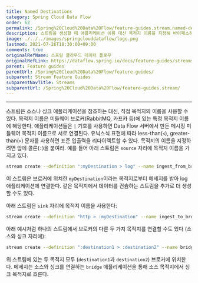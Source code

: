 ```yaml
---
title: Named Destinations
category: Spring Cloud Data Flow
order: 62
permalink: /Spring%20Cloud%20Data%20Flow/feature-guides.stream.named-destinations/
description: 스트림을 생성할 때 애플리케이션 이름 대신 목적지 이름을 지정해 바이패스하기
image: ./../../images/springclouddataflow/logo.png
lastmod: 2021-07-26T18:30:00+09:00
comments: true
originalRefName: 스프링 클라우드 데이터 플로우
originalRefLink: https://dataflow.spring.io/docs/feature-guides/streams/named-destinations/
parent: Feature guides
parentUrl: /Spring%20Cloud%20Data%20Flow/feature-guides/
subparent: Stream Feature Guides
subparentNavTitle: Streams
subparentUrl: /Spring%20Cloud%20Data%20Flow/feature-guides.stream/
---
```


---

스트림은 소스나 싱크 애플리케이션을 참조하는 대신, 직접 목적지의 이름을 사용할 수 있다. 목적지 이름은 미들웨어 브로커(RabbitMQ, 카프카 등)에 있는 특정 목적지 이름에 해당한다. 애플리케이션들은 `|` 기호를 사용하면 Data Flow 서버에서 만든 메시징 미들웨어 목적지 이름으로 서로 연결된다. 유닉스식 표현에 따라 less-than(`<`), greater-than(`>`) 문자를 사용하면 표준 입출력을 리다이렉트할 수 있다. 목적지의 이름을 지정하려면 앞에 콜론(`:`)을 붙여라. 예를 들어 아래 스트림은 `source` 자리에 목적지 이름을 가지고 있다.

```sh
stream create --definition ":myDestination > log" --name ingest_from_broker --deploy
```

이 스트림은 브로커에 위치한 `myDestination`이라는 목적지로부터 메세지를 받아 log 애플리케이션에 연결한다. 같은 목적지에서 데이터를 컨슘하는 스트림을 추가로 더 생성할 수도 있다.

아래 스트림은 `sink` 자리에 목적지 이름을 사용한다:

```sh
stream create --definition "http > :myDestination" --name ingest_to_broker --deploy
```

아래 예시처럼 하나의 스트림에서 브로커의 다른 두 가지 목적지를 연결할 수도 있다 (소스와 싱크 자리에):

```sh
stream create --definition ":destination1 > :destination2" --name bridge_destinations --deploy
```

위 스트림에 있는 두 목적지 모두 (`destination1`과 `destination2`) 브로커에 위치한다. 메세지는 소스와 싱크를 연결하는 `bridge` 애플리케이션을 통해 소스 목적지에서 싱크 목적지로 흐른다.